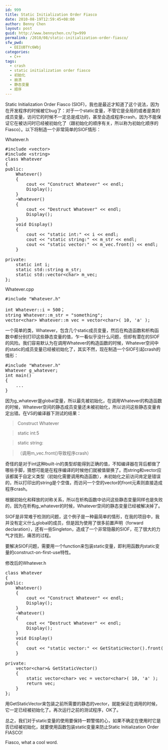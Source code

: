 ```yaml
---
id: 999
title: Static Initialization Order Fiasco
date: 2010-08-19T12:59:45+08:00
author: Benny Chen
layout: post
guid: http://www.bennychen.cn/?p=999
permalink: /2010/08/static-initialization-order-fiasco/
sfw_pwd:
  - EEIUBTYc6Wbj
categories:
  - C++
tags:
  - crash
  - static initialization order fiasco
  - 初始化
  - 崩溃
  - 静态变量
  - 顺序
---
```

Static Initialization Order Fiasco (SIOF)，我也是最近才知道了这个说法，因为在开发程序的时候被它bug了：对于一个static变量，不管它是全局的或者是类的成员变量，访问它的时候不一定总是成功的，甚至会造成程序crash，因为不能保证它在被访问时已经被初始化了（跟初始化的顺序有关，所以称为初始化顺序的Fiasco）。以下将制造一个非常简单的SIOF情形：

Whatever.h

<pre class="brush: cpp; title: ; notranslate" title="">#include &lt;vector&gt;
#include &lt;string&gt;
class Whatever
{
public:
	Whatever()
	{
		cout &lt;&lt; "Construct Whatever" &lt;&lt; endl;
		Display();
	}
	~Whatever()
	{
		cout &lt;&lt; "Destruct Whatever" &lt;&lt; endl;
		Display();
	}
	void Display()
	{
		cout &lt;&lt; "static int:" &lt;&lt; i &lt;&lt; endl;
		cout &lt;&lt; "static string:" &lt;&lt; m_str &lt;&lt; endl;
		cout &lt;&lt; "static vector:" &lt;&lt; m_vec.front() &lt;&lt; endl;
	}

private:
	static int i;
	static std::string m_str;
	static std::vector&lt;char&gt; m_vec;
};
</pre>

Whatever.cpp

<pre class="brush: cpp; title: ; notranslate" title="">#include "Whatever.h"

int Whatever::i = 500；
string Whatever::m_str = "something";
vector&lt;char&gt; Whatever::m_vec = vector&lt;char&gt;( 10, 'a' );
</pre>

一个简单的类，Whatever，包含几个static成员变量，然后在构造函数和析构函数中都分别打印这些静态变量的值，乍一看似乎没什么问题，但却有潜在的SIOF的风险。我们容易默认为在调用Whatever的构造函数的时候，Whatever空间中的static的成员变量已经被初始化了，其实不然，现在制造一个SIOF引起crash的情形：

<pre class="brush: cpp; title: ; notranslate" title="">#include "Whatever.h"
Whatever g_whatever; 
int main()
{
	...
}
</pre>

因为g_whatever是global变量，所以最先被初始化，在调用Whatever的构造函数的时候，Whatever空间的静态成员变量还未被初始化，所以访问这些静态变量肯定出错。在VS的编译器下测试的结果：

> Construct Whatever
  
> static int:5
  
> static string:
  
> （调用m_vec.front()导致程序crash）</blockquote> 

奇怪的是对于int这种built-in的类型却能得到正确的值，不知编译器在背后都做了哪些手脚，猜想可能是在程序编译的时候他们就被值替换了。而string和vector应该都属于自定义类型（初始化需要调用构造函数），未初始化之前访问肯定是错误的，所以打印出的string是个空值，而访问一个空的vector的front元素则直接造成程序crash。

根据初始化和释放的对称关系，所以在析构函数中访问这些静态变量同样也是失败的，因为在析构g_whatever的时候，Whatever空间的静态变量已经被解决掉了。

SIOF是非常难于检测的问题，这个例子是一种最简单的情形，在我的项目中，我并没有定义什么global的成员，但是因为使用了很多前置声明（forward declaration），还有一些Singleton，造成了一个非常隐蔽的SIOF，花了很大的力气才找到，痛苦的过程。

要解决SIOF问题，需要用一个function来包装static变量，即利用函数内static变量的construct-on-first-use特性。

修改后的Whatever.h

<pre class="brush: cpp; title: ; notranslate" title="">class Whatever
{
public:
	Whatever()
	{
		cout &lt;&lt; "Construct Whatever" &lt;&lt; endl;
		Display();
	}
	~Whatever()
	{
		cout &lt;&lt; "Destruct Whatever" &lt;&lt; endl;
		Display();
	}
	void Display()
	{
		cout &lt;&lt; "static vector:" &lt;&lt; GetStaticVector().front() &lt;&lt; endl;
	}

private:
	vector&lt;char&gt;& GetStaticVector()
	{
		static vector&lt;char&gt; vec = vector&lt;char&gt;( 10, 'a' );
		return vec;
	}
};
</pre>

用GetStaticVector来包装之前所需要的静态的vector，就能保证在调用的时候，它一定已经被初始化了。再次运行之前的测试程序，OK了。

总之，我们对于static变量的使用要保持一颗警惕的心，如果不确定在使用时它是否已经被初始化，就要使用函数包装static变量来防止Static Initialization Order FIASCO!
  
Fiasco, what a cool word.